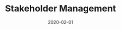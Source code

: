 ---
layout: post
title: Stakeholder Management
categories: [Product, Management]
<> last_modified_at: 2020-02-30
date: 2020-02-01
---
